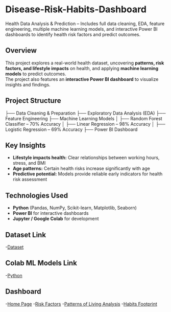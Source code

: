 # Disease-Risk-Habits-Dashboard
Health Data Analysis &amp; Prediction – Includes full data cleaning, EDA, feature engineering, multiple machine learning models, and interactive Power BI dashboards to identify health risk factors and predict outcomes.

## Overview 
This project explores a real-world health dataset, uncovering **patterns, risk factors, and lifestyle impacts** on health, and applying **machine learning models** to predict outcomes.  
The project also features an **interactive Power BI dashboard** to visualize insights and findings.


## Project Structure

├── Data Cleaning & Preparation
├── Exploratory Data Analysis (EDA)
├── Feature Engineering
├── Machine Learning Models
│ ├── Random Forest Classifier – 70% Accuracy
│ ├── Linear Regression – 98% Accuracy
│ ├── Logistic Regression – 69% Accuracy
├── Power BI Dashboard

## Key Insights

- **Lifestyle impacts health:** Clear relationships between working hours, stress, and BMI  
- **Age patterns:** Certain health risks increase significantly with age  
- **Predictive potential:** Models provide reliable early indicators for health risk assessment

## Technologies Used

- **Python** (Pandas, NumPy, Scikit-learn, Matplotlib, Seaborn)
- **Power BI** for interactive dashboards
- **Jupyter / Google Colab** for development

## Dataset Link
-<a href="https://www.kaggle.com/datasets/mahdimashayekhi/disease-risk-from-daily-habits">Dataset</a>

## Colab ML Models Link
-<a href="https://colab.research.google.com/drive/1gWJxso2_IpOurCqt0NGxQUza63YJFydE?usp=sharing">Python</a>


## Dashboard
-<a href="https://github.com/Aya-Osamaa/Disease-Risk-Habits-Dashboard/blob/main/Screenshot%202025-08-15%20122018.png">Home Page</a>
-<a href="https://github.com/Aya-Osamaa/Disease-Risk-Habits-Dashboard/blob/main/Screenshot%202025-08-15%20122028.png">Risk Factors</a>
-<a href="https://github.com/Aya-Osamaa/Disease-Risk-Habits-Dashboard/blob/main/Screenshot%202025-08-15%20122038.png">Patterns of Living Analysis</a>
-<a href="https://github.com/Aya-Osamaa/Disease-Risk-Habits-Dashboard/blob/main/Screenshot%202025-08-15%20161703.png">Habits Footprint</a>
